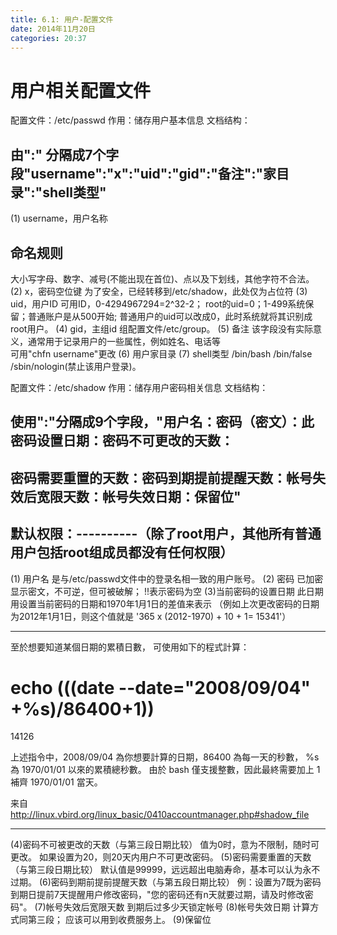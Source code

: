 ```yaml
---
title: 6.1: 用户-配置文件
date: 2014年11月20日
categories: 20:37
---
```

 
用户相关配置文件
===========================================
配置文件：/etc/passwd
作用：储存用户基本信息
文档结构：
## 由":" 分隔成7个字段"username":"x":"uid":"gid":"备注":"家目录":"shell类型"
(1) username，用户名称
## 命名规则
大小写字母、数字、减号(不能出现在首位)、点以及下划线，其他字符不合法。
(2) x，密码空位键
为了安全，已经转移到/etc/shadow，此处仅为占位符
(3) uid，用户ID 
可用ID，0-4294967294=2^32-2；
root的uid=0；1-499系统保留；普通账户是从500开始;
普通用户的uid可以改成0，此时系统就将其识别成root用户。
(4) gid，主组id
组配置文件/etc/group。
(5) 备注
该字段没有实际意义，通常用于记录用户的一些属性，例如姓名、电话等  
可用"chfn username"更改
(6) 用户家目录
(7) shell类型
/bin/bash 
/bin/false
/sbin/nologin(禁止该用户登录)。
 
配置文件：/etc/shadow
作用：储存用户密码相关信息
文档结构：
## 使用":"分隔成9个字段，"用户名：密码（密文）：此密码设置日期：密码不可更改的天数：
## 密码需要重置的天数：密码到期提前提醒天数：帐号失效后宽限天数：帐号失效日期：保留位"
## 默认权限：----------（除了root用户，其他所有普通用户包括root组成员都没有任何权限）
(1) 用户名
是与/etc/passwd文件中的登录名相一致的用户账号。
(2) 密码
已加密显示密文，不可逆，但可被破解；
!!表示密码为空
(3)当前密码的设置日期
此日期用设置当前密码的日期和1970年1月1日的差值来表示
（例如上次更改密码的日期为2012年1月1日，则这个值就是 '365 x (2012-1970) + 10 + 1= 15341'）
***********************************************************************************
至於想要知道某個日期的累積日數， 可使用如下的程式計算：
# echo $(($(date --date="2008/09/04" +%s)/86400+1))
14126
 
上述指令中，2008/09/04 為你想要計算的日期，86400 為每一天的秒數， %s 為 1970/01/01 以來的累積總秒數。 由於 bash 僅支援整數，因此最終需要加上 1 補齊 1970/01/01 當天。
 
来自 <http://linux.vbird.org/linux_basic/0410accountmanager.php#shadow_file> 
************************************************************************************
(4)密码不可被更改的天数（与第三段日期比较）
值为0时，意为不限制，随时可更改。
如果设置为20，则20天内用户不可更改密码。
(5)密码需要重置的天数（与第三段日期比较）
默认值是99999，远远超出电脑寿命，基本可以认为永不过期。
(6)密码到期前提前提醒天数（与第五段日期比较）
例：设置为7既为密码到期日提前7天提醒用户修改密码，"您的密码还有n天就要过期，请及时修改密码"。 
(7)帐号失效后宽限天数
到期后过多少天锁定帐号 
(8)帐号失效日期
计算方式同第三段；
应该可以用到收费服务上。
(9)保留位
